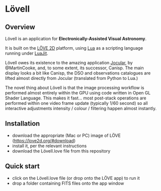 # Lövell

## Overview

Lövell is an application for **Electronically-Assisted Visual Astronomy**.

It is built on the [LÖVE 2D](https://love2d.org/) platform, using [Lua](https://www.lua.org/) as a scripting language running under [LuaJit](https://luajit.org/).

Lövell owes its existence to the amazing application [Jocular](https://github.com/MartinCooke/jocular), by @MartinCooke, and, to some extent, its successor, Canisp.  The main display looks a bit like Canisp, the DSO and observations catalogues are lifted almost directly from Jocular (translated from Python to Lua.)

The novel thing about Lövell is that the image processing workflow is performed almost entirely within the GPU using code written in Open GL Shader Language.  This makes it fast... most post-stack operations are performed within one video frame update (typically 1/60 second) so all interactive adjustments intensity / colour / filtering happen almost instantly.

## Installation

* download the appropriate (Mac or PC) image of LÖVE (https://love2d.org/#download)
* install it, per the relevant instructions
* download the Lövell.love file from this repository

## Quick start

* click on the Lövell.love file (or drop onto the LÖVE app) to run it
* drop a folder containing FITS files onto the app window



